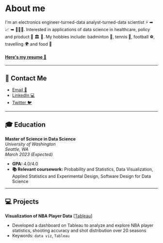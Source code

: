 # About me
I'm an electronics engineer-turned-data analyst-turned-data scientist ⚡️ ➡ 📈  ➡ 👨🏽‍💻. Interested in applications of data science in healthcare, policy and product 🏥 🏛 📱. My hobbies include: badminton 🏸, tennis 🎾, football ⚽️, travelling 🌍 and food 🍲     
#### [Here's my resume 📄](/assets/Resume_Jan2022.pdf)

* * *
## 📨 Contact Me
- [Email 📧](mailto:hbaghar@uw.edu)
- [LinkedIn 💻](https://www.linkedin.com/in/hridaybaghar/)
- [Twitter 🐦](https://twitter.com/hriday_baghar)

* * *
## 🎓  Education
**Master of Science in Data Science**  
_University of Washington_  
_Seattle, WA_  
_March 2023 (Expected)_  
- **GPA:** 4.0/4.0
- **📚  Relevant coursework:** Probability and Statistics, Data Visualization, Applied Statistics and Experimental Design, Software Design for Data Science

* * *
## 💻  Projects
**Visualization of NBA Player Data** [[Tableau](https://public.tableau.com/app/profile/hriday.baghar/viz/NBAPlayerStatisticsDashboard/Dashboard1)]
- Developed a dashboard on Tableau to analyze and explore NBA player statistics, shooting accuracy and shot distribution over 20 seasons
- Keywords: `data viz`, `Tableau`
